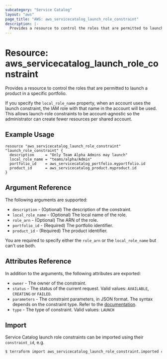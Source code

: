 ```yaml
---
subcategory: "Service Catalog"
layout: "aws"
page_title: "AWS: aws_servicecatalog_launch_role_constraint"
description: |-
  Provides a resource to control the roles that are permitted to launch a product in a specific portfolio
---
```


# Resource: aws_servicecatalog_launch_role_constraint

Provides a resource to control the roles that are permitted to launch a product in a specific portfolio.

If you specify the `local_role_name` property, when an account uses the launch constraint, the IAM role with that name in the account will be used. This allows launch-role constraints to be account-agnostic so the administrator can create fewer resources per shared account.

## Example Usage

```hcl
resource "aws_servicecatalog_launch_role_constraint" "launch_role_constraint" {
  description     = "Only Team Alpha Admins may launch"
  local_role_name = "teams/alpha/Admin"
  portfolio_id    = aws_servicecatalog_portfolio.myportfolio.id
  product_id      = aws_servicecatalog_product.myproduct.id
}
```

## Argument Reference

The following arguments are supported:

* `description` - (Optional) The description of the constraint.
* `local_role_name` - (Optional) The local name of the role.
* `role_arn` - (Optional) The ARN of the role.
* `portfolio_id` - (Required) The portfolio identifier.
* `product_id` - (Required) The product identifier.

You are required to specify either the `role_arn` or the `local_role_name` but can't use both.

## Attributes Reference

In addition to the arguments, the following attributes are exported:

* `owner` - The owner of the constraint.
* `status` - The status of the current request. Valid values: `AVAILABLE`, `CREATING` or `FAILED`.
* `parameters` - The constraint parameters, in JSON format. The syntax depends on the constraint type. Refer to the [documentation](https://docs.aws.amazon.com/servicecatalog/latest/dg/API_CreateConstraint.html#API_CreateConstraint_RequestSyntax).
* `type` - The type of constraint. Valid values: `LAUNCH`

## Import

Service Catalog launch role constraints can be imported using their `constraint_id`, e.g.

```bash
$ terraform import aws_servicecatalog_launch_role_constraint.imported cons-ae6xqmxl4lgfg
```

